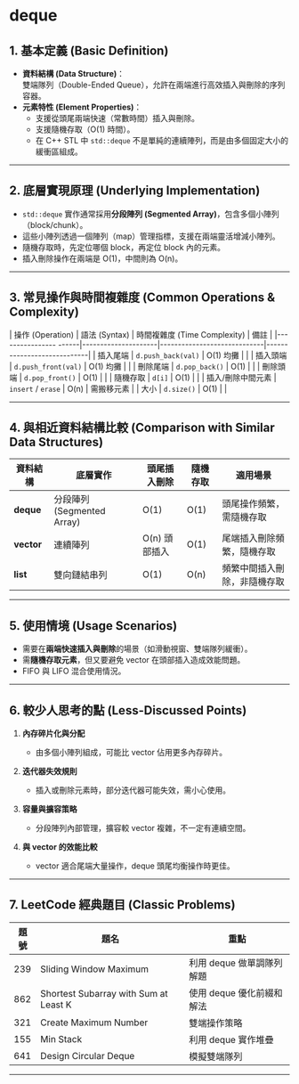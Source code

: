 # deque

## 1. 基本定義 (Basic Definition)
- **資料結構 (Data Structure)**：  
  雙端隊列（Double-Ended Queue），允許在兩端進行高效插入與刪除的序列容器。  
- **元素特性 (Element Properties)**：  
  - 支援從頭尾兩端快速（常數時間）插入與刪除。  
  - 支援隨機存取（O(1) 時間）。  
  - 在 C++ STL 中 `std::deque` 不是單純的連續陣列，而是由多個固定大小的緩衝區組成。

---

## 2. 底層實現原理 (Underlying Implementation)
- `std::deque` 實作通常採用**分段陣列 (Segmented Array)**，包含多個小陣列（block/chunk）。  
- 這些小陣列透過一個陣列（map）管理指標，支援在兩端靈活增減小陣列。  
- 隨機存取時，先定位哪個 block，再定位 block 內的元素。  
- 插入刪除操作在兩端是 O(1)，中間則為 O(n)。

---

## 3. 常見操作與時間複雜度 (Common Operations & Complexity)

| 操作 (Operation)      | 語法 (Syntax)        | 時間複雜度 (Time Complexity) | 備註                       |
|---------------- ------|---------------------|-----------------------------|----------------------------|
| 插入尾端              | `d.push_back(val)`   | O(1) 均攤                   |                            |
| 插入頭端              | `d.push_front(val)`  | O(1) 均攤                   |                            |
| 刪除尾端              | `d.pop_back()`       | O(1)                        |                            |
| 刪除頭端              | `d.pop_front()`      | O(1)                        |                            |
| 隨機存取              | `d[i]`               | O(1)                        |                            |
| 插入/刪除中間元素      | `insert` / `erase`   | O(n)                        | 需搬移元素                  |
| 大小                  | `d.size()`           | O(1)                        |                            |

---

## 4. 與相近資料結構比較 (Comparison with Similar Data Structures)

| 資料結構    | 底層實作                   | 頭尾插入刪除     | 隨機存取  | 適用場景                     |
|------------|---------------------------|-----------------|----------|------------------------------|
| **deque**  | 分段陣列 (Segmented Array) | O(1)            | O(1)     | 頭尾操作頻繁，需隨機存取     |
| **vector** | 連續陣列                   | O(n) 頭部插入    | O(1)     | 尾端插入刪除頻繁，隨機存取   |
| **list**   | 雙向鏈結串列                | O(1)           | O(n)     | 頻繁中間插入刪除，非隨機存取 |

---

## 5. 使用情境 (Usage Scenarios)
- 需要在**兩端快速插入與刪除**的場景（如滑動視窗、雙端隊列緩衝）。  
- 需**隨機存取元素**，但又要避免 vector 在頭部插入造成效能問題。  
- FIFO 與 LIFO 混合使用情況。

---

## 6. 較少人思考的點 (Less-Discussed Points)
1. **內存碎片化與分配**  
   - 由多個小陣列組成，可能比 vector 佔用更多內存碎片。  
   
2. **迭代器失效規則**  
   - 插入或刪除元素時，部分迭代器可能失效，需小心使用。  

3. **容量與擴容策略**  
   - 分段陣列內部管理，擴容較 vector 複雜，不一定有連續空間。 

4. **與 vector 的效能比較**  
   - vector 適合尾端大量操作，deque 頭尾均衡操作時更佳。

---

## 7. LeetCode 經典題目 (Classic Problems)

| 題號 | 題名               | 重點                           |
|------|--------------------|--------------------------------|
| 239  | Sliding Window Maximum | 利用 deque 做單調隊列解題     |
| 862  | Shortest Subarray with Sum at Least K | 使用 deque 優化前綴和解法 |
| 321  | Create Maximum Number | 雙端操作策略                  |
| 155  | Min Stack          | 利用 deque 實作堆疊            |
| 641  | Design Circular Deque | 模擬雙端隊列                  |

---
